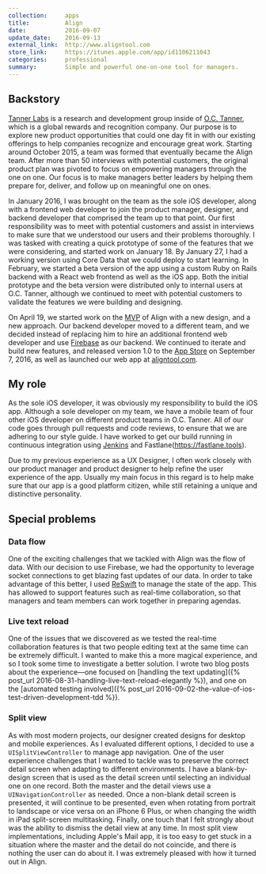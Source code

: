```yaml
---
collection:     apps
title:          Align
date:           2016-09-07
update_date:    2016-09-13
external_link:  http://www.aligntool.com
store_link:     https://itunes.apple.com/app/id1106211043
categories:     professional
summary:        Simple and powerful one-on-one tool for managers.
---
```


## Backstory
[Tanner Labs](http://labs.octanner.com) is a research and development group inside of [O.C. Tanner](http://www.octanner.com), which is a global rewards and recognition company. Our purpose is to explore new product opportunities that could one day fit in with our existing offerings to help companies recognize and encourage great work. Starting around October 2015, a team was formed that eventually became the Align team. After more than 50 interviews with potential customers, the original product plan was pivoted to focus on empowering managers through the one on one. Our focus is to make managers better leaders by helping them prepare for, deliver, and follow up on meaningful one on ones.

In January 2016, I was brought on the team as the sole iOS developer, along with a frontend web developer to join the product manager, designer, and backend developer that comprised the team up to that point. Our first responsibility was to meet with potential customers and assist in interviews to make sure that we understood our users and their problems thoroughly. I was tasked with creating a quick prototype of some of the features that we were considering, and started work on January 18. By January 27, I had a working version using Core Data that we could deploy to start learning. In February, we started a beta version of the app using a custom Ruby on Rails backend with a React web frontend as well as the iOS app. Both the initial prototype and the beta version were distributed only to internal users at O.C. Tanner, although we continued to meet with potential customers to validate the features we were building and designing.

On April 19, we started work on the [MVP](https://en.wikipedia.org/wiki/Minimum_viable_product) of Align with a new design, and a new approach. Our backend developer moved to a different team, and we decided instead of replacing him to hire an additional frontend web developer and use [Firebase](https://firebase.google.com) as our backend. We continued to iterate and build new features, and released version 1.0 to the [App Store](https://itunes.apple.com/app/id1106211043) on September 7, 2016, as well as launched our web app at [aligntool.com](https://aligntool.com).

## My role
As the sole iOS developer, it was obviously my responsibility to build the iOS app. Although a sole developer on my team, we have a mobile team of four other iOS developer on different product teams in O.C. Tanner. All of our code goes through pull requests and code reviews, to ensure that we are adhering to our style guide. I have worked to get our build running in continuous integration using [Jenkins](https://jenkins.io) and Fastlane(https://fastlane.tools).

Due to my previous experience as a UX Designer, I often work closely with our product manager and product designer to help refine the user experience of the app. Usually my main focus in this regard is to help make sure that our app is a good platform citizen, while still retaining a unique and distinctive personality.

## Special problems
### Data flow
One of the exciting challenges that we tackled with Align was the flow of data. With our decision to use Firebase, we had the opportunity to leverage socket connections to get blazing fast updates of our data. In order to take advantage of this better, I used [ReSwift](https://github.com/ReSwift/ReSwift) to manage the state of the app. This has allowed to support features such as real-time collaboration, so that managers and team members can work together in preparing agendas.

### Live text reload
One of the issues that we discovered as we tested the real-time collaboration features is that two people editing text at the same time can be extremely difficult. I wanted to make this a more magical experience, and so I took some time to investigate a better solution. I wrote two blog posts about the experience—one focused on [handling the text updating]({% post_url 2016-08-31-handling-live-text-reload-elegantly %}), and one on the [automated testing involved]({% post_url 2016-09-02-the-value-of-ios-test-driven-development-tdd %}).

### Split view
As with most modern projects, our designer created designs for desktop and mobile experiences. As I evaluated different options, I decided to use a `UISplitViewController` to manage app navigation. One of the user experience challenges that I wanted to tackle was to preserve the correct detail screen when adapting to different environments. I have a blank-by-design screen that is used as the detail screen until selecting an individual one on one record. Both the master and the detail views use a `UINavigationController` as needed. Once a non-blank detail screen is presented, it will continue to be presented, even when rotating from portrait to landscape or vice versa on an iPhone 6 Plus, or when changing the width in iPad split-screen multitasking. Finally, one touch that I felt strongly about was the ability to dismiss the detail view at any time. In most split view implementations, including Apple's Mail app, it is too easy to get stuck in a situation where the master and the detail do not coincide, and there is nothing the user can do about it. I was extremely pleased with how it turned out in Align.
